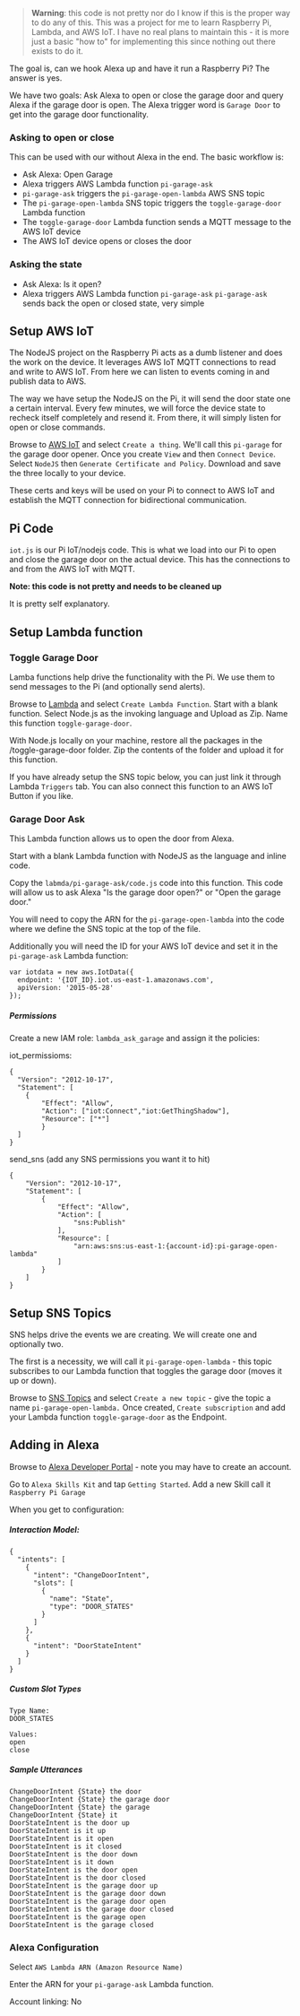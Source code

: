 > **Warning**: this code is not pretty nor do I know if this is the proper way to do any of this. This was a project for me to learn Raspberry Pi, Lambda, and AWS IoT. I have no real plans to maintain this - it is more just a basic "how to" for implementing this since nothing out there exists to do it. 

The goal is, can we hook Alexa up and have it run a Raspberry Pi? The answer is yes.

We have two goals: Ask Alexa to open or close the garage door and query Alexa if the garage door is open. The Alexa trigger word is `Garage Door` to get into the garage door functionality. 

### Asking to open or close

This can be used with our without Alexa in the end. The basic workflow is:

* Ask Alexa: Open Garage
* Alexa triggers AWS Lambda function `pi-garage-ask`
* `pi-garage-ask` triggers the `pi-garage-open-lambda` AWS SNS topic
* The `pi-garage-open-lambda` SNS topic triggers the `toggle-garage-door` Lambda function
* The `toggle-garage-door` Lambda function sends a MQTT message to the AWS IoT device
* The AWS IoT device opens or closes the door

### Asking the state
* Ask Alexa: Is it open?
* Alexa triggers AWS Lambda function `pi-garage-ask`
`pi-garage-ask` sends back the open or closed state, very simple


## Setup AWS IoT

The NodeJS project on the Raspberry Pi acts as a dumb listener and does the work on the device. It leverages AWS IoT MQTT connections to read and write to AWS IoT. From here we can listen to events coming in and publish data to AWS. 

The way we have setup the NodeJS on the Pi, it will send the door state one a certain interval. Every few minutes, we will force the device state to recheck itself completely and resend it. From there, it will simply listen for open or close commands. 

Browse to [AWS IoT](https://console.aws.amazon.com/iot/home?region=us-east-1#) and select `Create a thing`. We'll call this `pi-garage` for the garage door opener. Once you create `View` and then `Connect Device`. Select `NodeJS` then `Generate Certificate and Policy`. Download and save the three locally to your device. 

These certs and keys will be used on your Pi to connect to AWS IoT and establish the MQTT connection for bidirectional communication. 

## Pi Code

`iot.js` is our Pi IoT/nodejs code. This is what we load into our Pi to open and close the garage door on the actual device. This has the connections to and from the AWS IoT with MQTT.

**Note: this code is not pretty and needs to be cleaned up**

It is pretty self explanatory. 

## Setup Lambda function

### Toggle Garage Door

Lamba functions help drive the functionality with the Pi. We use them to send messages to the Pi (and optionally send alerts). 

Browse to [Lambda](https://console.aws.amazon.com/lambda/home?region=us-east-1#/functions?display=list) and select `Create Lambda Function`. Start with a blank function. Select Node.js as the invoking language and Upload as Zip. Name this function `toggle-garage-door`.

With Node.js locally on your machine, restore all the packages in the /toggle-garage-door folder. Zip the contents of the folder and upload it for this function. 

If you have already setup the SNS topic below, you can just link it through Lambda `Triggers` tab. You can also connect this function to an AWS IoT Button if you like. 

### Garage Door Ask

This Lambda function allows us to open the door from Alexa. 

Start with a blank Lambda function with NodeJS as the language and inline code.

Copy the `labmda/pi-garage-ask/code.js` code into this function. This code will allow us to ask Alexa "Is the garage door open?" or "Open the garage door."

You will need to copy the ARN for the `pi-garage-open-lambda` into the code where we define the SNS topic at the top of the file. 

Additionally you will need the ID for your AWS IoT device and set it in the `pi-garage-ask` Lambda function:

```
var iotdata = new aws.IotData({
  endpoint: '{IOT_ID}.iot.us-east-1.amazonaws.com',
  apiVersion: '2015-05-28'
});
```

##### Permissions

Create a new IAM role: `lambda_ask_garage` and assign it the policies:

iot_permissioms:
```
{
  "Version": "2012-10-17",
  "Statement": [
    {
        "Effect": "Allow",
        "Action": ["iot:Connect","iot:GetThingShadow"],
        "Resource": ["*"]
        }
  ]
}
```

send_sns (add any SNS permissions you want it to hit)
```
{
    "Version": "2012-10-17",
    "Statement": [
        {
            "Effect": "Allow",
            "Action": [
                "sns:Publish"
            ],
            "Resource": [
                "arn:aws:sns:us-east-1:{account-id}:pi-garage-open-lambda"
            ]
        }
    ]
}
```

## Setup SNS Topics

SNS helps drive the events we are creating. We will create one and optionally two. 

The first is a necessity, we will call it `pi-garage-open-lambda` - this topic subscribes to our Lambda function that toggles the garage door (moves it up or down). 

Browse to [SNS Topics](https://console.aws.amazon.com/sns/v2/home?region=us-east-1#/topics) and select `Create a new topic` - give the topic a name `pi-garage-open-lambda.` Once created, `Create subscription` and add your Lambda function `toggle-garage-door` as the Endpoint.

## Adding in Alexa

Browse to [Alexa Developer Portal](https://developer.amazon.com/edw/home.html#) - note you may have to create an account. 

Go to `Alexa Skills Kit` and tap `Getting Started`. Add a new Skill call it `Raspberry Pi Garage`

When you get to configuration:


##### Interaction Model: 
```
{
  "intents": [
    {
      "intent": "ChangeDoorIntent",
      "slots": [
        {
          "name": "State",
          "type": "DOOR_STATES"
        }
      ]
    },
    {
      "intent": "DoorStateIntent"
    }
  ]
}
```

##### Custom Slot Types
```
Type Name:
DOOR_STATES 

Values:
open
close
```

##### Sample Utterances 
```
ChangeDoorIntent {State} the door
ChangeDoorIntent {State} the garage door
ChangeDoorIntent {State} the garage
ChangeDoorIntent {State} it
DoorStateIntent is the door up
DoorStateIntent is it up
DoorStateIntent is it open
DoorStateIntent is it closed
DoorStateIntent is the door down
DoorStateIntent is it down
DoorStateIntent is the door open
DoorStateIntent is the door closed
DoorStateIntent is the garage door up
DoorStateIntent is the garage door down
DoorStateIntent is the garage door open
DoorStateIntent is the garage door closed
DoorStateIntent is the garage open
DoorStateIntent is the garage closed
```



### Alexa Configuration

Select `AWS Lambda ARN (Amazon Resource Name)`

Enter the ARN for your `pi-garage-ask` Lambda function.

Account linking: No


